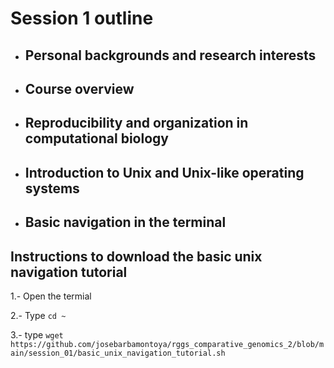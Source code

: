# Session 1 outline

* ## Personal backgrounds and research interests

* ## Course overview

* ## Reproducibility and organization in computational biology

* ## Introduction to Unix and Unix-like operating systems

* ## Basic navigation in the terminal

## Instructions to download the basic unix navigation tutorial
1.- Open the termial
  
2.- Type `cd ~`
  
3.- type `wget https://github.com/josebarbamontoya/rggs_comparative_genomics_2/blob/main/session_01/basic_unix_navigation_tutorial.sh`
